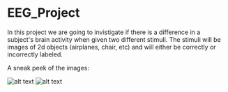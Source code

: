 # EEG_Project
In this project we are going to invistigate if there is a difference in a subject's brain activity when given two different stimuli. 
The stimuli will be images of 2d objects (airplanes, chair, etc) and will either be correctly or incorrectly labeled.

A sneak peek of the images:

![alt text](https://github.com/apospraf/EEG_Project/blob/master/Sample/airplane_0627_012.png.png)
![alt text](https://github.com/apospraf/EEG_Project/blob/master/Sample/bowl_000000218_009.png.png)

